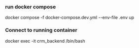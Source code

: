 ### run docker compose

docker compose -f docker-compose.dev.yml --env-file .env up

### Connect to running container
docker exec -it crm_backend /bin/bash